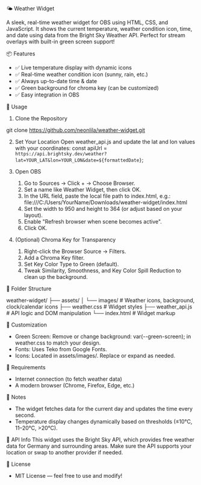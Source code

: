 🌤️ Weather Widget

A sleek, real-time weather widget for OBS using HTML, CSS, and JavaScript. It shows the current temperature, weather condition icon, time, and date using data from the Bright Sky Weather API.
Perfect for stream overlays with built-in green screen support!

📦 Features

- ✅ Live temperature display with dynamic icons
- ✅ Real-time weather condition icon (sunny, rain, etc.)
- ✅ Always up-to-date time & date
- ✅ Green background for chroma key (can be customized)
- ✅ Easy integration in OBS


🚀 Usage
1. Clone the Repository

git clone https://github.com/neonlila/weather-widget.git

2. Set Your Location Open weather_api.js and update the lat and lon values with your coordinates:
const apiUrl = `https://api.brightsky.dev/weather?lat=YOUR_LAT&lon=YOUR_LON&date=${formattedDate}`;

3. Open OBS

    1. Go to Sources → Click + → Choose Browser.
    2. Set a name like Weather Widget, then click OK.
    3. In the URL field, paste the local file path to index.html, e.g.: file:///C:/Users/YourName/Downloads/weather-widget/index.html
    4. Set the width to 950 and height to 364 (or adjust based on your layout).
    5. Enable "Refresh browser when scene becomes active".
    6. Click OK.

4. (Optional) Chroma Key for Transparency
    1. Right-click the Browser Source → Filters.
    2. Add a Chroma Key filter.
    3. Set Key Color Type to Green (default).
    4. Tweak Similarity, Smoothness, and Key Color Spill Reduction to clean up the background.


📁 Folder Structure

weather-widget/
├── assets/
│   └── images/        # Weather icons, background, clock/calendar icons
├── weather.css        # Widget styles
├── weather_api.js     # API logic and DOM manipulation
└── index.html         # Widget markup

🎨 Customization
- Green Screen: Remove or change background: var(--green-screen); in weather.css to match your design.
- Fonts: Uses Teko from Google Fonts.
- Icons: Located in assets/images/. Replace or expand as needed.

🔧 Requirements
- Internet connection (to fetch weather data)
- A modern browser (Chrome, Firefox, Edge, etc.)

🧠 Notes
- The widget fetches data for the current day and updates the time every second.
- Temperature display changes dynamically based on thresholds (≤10°C, 11–20°C, >20°C).

🔗 API Info
This widget uses the Bright Sky API, which provides free weather data for Germany and surrounding areas. Make sure the API supports your location or swap to another provider if needed.

📄 License
- MIT License — feel free to use and modify!
